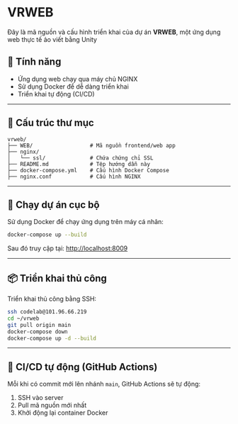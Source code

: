 # VRWEB

Đây là mã nguồn và cấu hình triển khai của dự án **VRWEB**, một ứng dụng web thực tế ảo viết bằng Unity

## 🚀 Tính năng

- Ứng dụng web chạy qua máy chủ NGINX
- Sử dụng Docker để dễ dàng triển khai
- Triển khai tự động (CI/CD)

---

## 📁 Cấu trúc thư mục

```
vrweb/
├── WEB/                  # Mã nguồn frontend/web app
├── nginx/
│   └── ssl/              # Chứa chứng chỉ SSL
├── README.md             # Tệp hướng dẫn này
├── docker-compose.yml    # Cấu hình Docker Compose
├── nginx.conf            # Cấu hình NGINX
```

---

## 🐳 Chạy dự án cục bộ

Sử dụng Docker để chạy ứng dụng trên máy cá nhân:

```bash
docker-compose up --build
```

Sau đó truy cập tại: [http://localhost:8009](http://localhost:8009)

---

## 📦 Triển khai thủ công

Triển khai thủ công bằng SSH:

```bash
ssh codelab@101.96.66.219
cd ~/vrweb
git pull origin main
docker-compose down
docker-compose up -d --build
```

---

## 🤖 CI/CD tự động (GitHub Actions)

Mỗi khi có commit mới lên nhánh `main`, GitHub Actions sẽ tự động:

1. SSH vào server
2. Pull mã nguồn mới nhất
3. Khởi động lại container Docker
